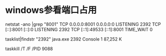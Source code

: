 # windows参看端口占用


netstat -ano |grep "8001"
  TCP    0.0.0.0:8001           0.0.0.0:0              LISTENING       2392
  TCP    [::]:8001              [::]:0                 LISTENING       2392
  TCP    [::1]:49533            [::1]:8001             TIME_WAIT       0

tasklist|findstr "2392"
  java.exe                      2392 Console                    1     87,252 K

taskkill /T /F /PID 9088 
